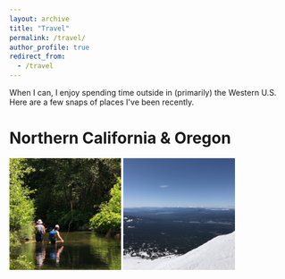 ```yaml
---
layout: archive
title: "Travel"
permalink: /travel/
author_profile: true
redirect_from:
  - /travel
---
```



When I can, I enjoy spending time outside in (primarily) the Western U.S. Here are a few snaps of places I've been recently.

Northern California & Oregon
==========================
<img src="files/norcal_fishing.jpg" alt="drawing" style="width:200px;"/>
<img src="files/bachelor_view.jpg" alt="drawing" style="width:200px;"/>

